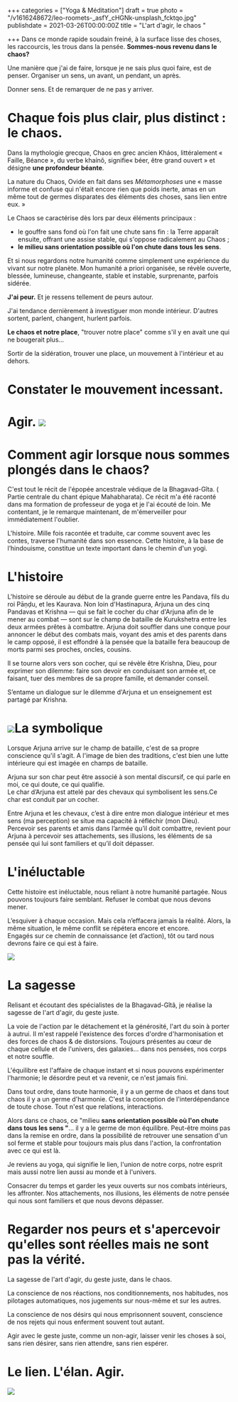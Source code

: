 +++
categories = ["Yoga & Méditation"]
draft = true
photo = "/v1616248672/leo-roomets-_asfY_cHGNk-unsplash_fcktqo.jpg"
publishdate = 2021-03-26T00:00:00Z
title = "L'art d'agir, le chaos "

+++
Dans ce monde rapide soudain freiné, à la surface lisse des choses, les raccourcis, les trous dans la pensée. **Sommes-nous revenu dans le chaos?** 

Une manière que j'ai de faire, lorsque je ne sais plus quoi faire, est de penser. Organiser un sens, un avant, un pendant, un après. 

Donner sens. Et de remarquer de ne pas y arriver.

# Chaque fois plus clair, plus distinct : le chaos.

Dans la mythologie grecque, Chaos en grec ancien Kháos, littéralement « Faille, Béance », du verbe khaínô, signifie« béer, être grand ouvert » et désigne **une profondeur béante**.

La nature du Chaos, Ovide en fait dans ses _Métamorphoses_ une « masse informe et confuse qui n'était encore rien que poids inerte, amas en un même tout de germes disparates des éléments des choses, sans lien entre eux. »

Le Chaos se caractérise dès lors par deux éléments principaux :

* le gouffre sans fond où l'on fait une chute sans fin : la Terre apparaît ensuite, offrant une assise stable, qui s'oppose radicalement au Chaos ;
* **le milieu sans orientation possible où l'on chute dans tous les sens**.

Et si nous regardons notre humanité comme simplement une expérience du vivant sur notre planète. Mon humanité a priori organisée, se révèle ouverte, blessée, lumineuse, changeante, stable et instable, surprenante, parfois sidérée.

**J'ai peur.** Et je ressens tellement de peurs autour. 

J'ai tendance dernièrement à investiguer mon monde intérieur. D'autres sortent, parlent, changent, hurlent parfois. 

**Le chaos et notre place**, "trouver notre place" comme s'il y en avait une qui ne bougerait plus...

Sortir de la sidération, trouver une place, un mouvement à l'intérieur et au dehors.

# Constater le mouvement incessant. 

# Agir. ![](https://res.cloudinary.com/dqu7lbbhg/image/upload/c_scale,dpr_auto,q_70,w_680,f_auto/v1616248449/szabo-viktor-28ZbKOWiZfs-unsplash_b5xrgt.jpg)

# Comment agir lorsque nous sommes plongés dans le chaos?

C'est tout le récit de l'épopée ancestrale védique de la Bhagavad-Gîta. ( Partie centrale du chant épique Mahabharata). Ce récit m'a été raconté dans ma formation de professeur de yoga et je l'ai écouté de loin. Me contentant, je le remarque maintenant, de m'émerveiller pour immédiatement l'oublier.

L'histoire. Mille fois racontée et traduite, car comme souvent avec les contes, traverse l'humanité dans son essence. Cette histoire, à la base de l’hindouisme, constitue un texte important dans le chemin d'un yogi.

# L'histoire

L'histoire se déroule au début de la grande guerre entre les Pandava, fils du roi Pāṇḍu, et les Kaurava. Non loin d'Hastinapura, Arjuna un des cinq Pandavas et Krishna — qui se fait le cocher du char d'Arjuna afin de le mener au combat — sont sur le champ de bataille de Kurukshetra entre les deux armées prêtes à combattre. Arjuna doit souffler dans une conque pour annoncer le début des combats mais, voyant des amis et des parents dans le camp opposé, il est effondré à la pensée que la bataille fera beaucoup de morts parmi ses proches, oncles, cousins.

Il se tourne alors vers son cocher, qui se révèle être Krishna,  Dieu, pour exprimer son dilemme: faire son devoir en conduisant son armée et, ce faisant, tuer des membres de sa propre famille, et demander conseil.

S’entame un dialogue sur le dilemme d'Arjuna et un enseignement est partagé par Krishna.

# ![](https://res.cloudinary.com/dqu7lbbhg/image/upload/c_scale,dpr_auto,q_70,w_680,f_auto/v1616250676/ferdinand-stohr-iW1WzbuWMcA-unsplash_bwxevx.jpg)La symbolique

Lorsque Arjuna arrive sur le champ de bataille, c'est de sa propre conscience qu'il s'agit. A l'image de bien des traditions, c'est bien une lutte intérieure qui est imagée en champs de bataille.

Arjuna sur son char peut être associé à son mental discursif, ce qui parle en moi, ce qui doute, ce qui qualifie.  
Le char d’Arjuna est attelé par des chevaux qui symbolisent les sens.Ce char est conduit par un cocher.

Entre Arjuna et les chevaux, c’est à dire entre mon dialogue intérieur et mes sens (ma perception) se situe ma capacité à réfléchir (mon Dieu).  
Percevoir ses parents et amis dans l’armée qu’il doit combattre, revient pour Arjuna à percevoir ses attachements, ses illusions, les éléments de sa pensée qui lui sont familiers et qu’il doit dépasser.

# L'inéluctable

Cette histoire est inéluctable, nous reliant à notre humanité partagée. Nous pouvons toujours faire semblant. Refuser le combat que nous devons mener.

L’esquiver à chaque occasion. Mais cela n’effacera jamais la réalité. Alors, la même situation, le même conflit se répétera encore et encore.  
Engagés sur ce chemin de connaissance (et d’action), tôt ou tard nous devrons faire ce qui est à faire.

![](https://res.cloudinary.com/dqu7lbbhg/image/upload/c_scale,dpr_auto,q_70,w_680,f_auto/v1616248477/dewang-gupta-ESEnXckWlLY-unsplash_np7khm.jpg)

# La sagesse

Relisant et écoutant des spécialistes de la Bhagavad-Gîtâ, je réalise la sagesse de l'art d'agir, du geste juste.

La voie de l'action par le détachement et la générosité, l'art du soin à porter à autrui. Il m'est rappelé l'existence des forces d'ordre d'harmonisation et des forces de chaos & de distorsions. Toujours présentes au cœur de chaque cellule et de l'univers, des galaxies... dans nos pensées, nos corps et notre souffle.

L'équilibre est l'affaire de chaque instant et si nous pouvons expérimenter l'harmonie; le désordre peut et va revenir, ce n'est jamais fini. 

Dans tout ordre, dans toute harmonie, il y a un germe de chaos et dans tout chaos il y a un germe d'harmonie. C'est la conception de l'interdépendance de toute chose. Tout n'est que relations, interactions.

Alors dans ce chaos, ce "milieu **sans orientation possible où l'on chute dans tous les sens "**... il y a le germe de mon équilibre. Peut-être moins pas dans la remise en ordre, dans la possibilité de retrouver une sensation d'un sol ferme et stable pour toujours mais plus dans l'action, la confrontation avec ce qui est là.

Je reviens au yoga, qui signifie le lien, l'union de notre corps, notre esprit mais aussi notre lien aussi au monde et à l'univers.

Consacrer du temps et garder les yeux ouverts sur nos combats intérieurs, les affronter. Nos attachements, nos illusions, les éléments de notre pensée qui nous sont familiers et que nous devons dépasser.

# Regarder nos peurs et s'apercevoir qu'elles sont réelles mais ne sont pas la vérité.

La sagesse de l'art d'agir, du geste juste, dans le chaos.

La conscience de nos réactions, nos conditionnements, nos habitudes, nos pilotages automatiques, nos jugements sur nous-même et sur les autres.

La conscience de nos désirs qui nous emprisonnent souvent, conscience de nos rejets qui nous enferment souvent tout autant. 

Agir avec le geste juste, comme un non-agir, laisser venir les choses à soi, sans rien désirer, sans rien attendre, sans rien espérer. 

# Le lien. L'élan. Agir.

![](https://res.cloudinary.com/dqu7lbbhg/image/upload/c_scale,dpr_auto,q_70,w_680,f_auto/v1616251968/jeremy-thomas-E0AHdsENmDg-unsplash_wihxtg.jpg)